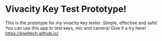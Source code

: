 # Vivacity Key Test Prototype!
This is the prototype for my vivacity key tester. 
Simple, effective and safe! You can use this app to test keys, mic and camera!
Give it a try here! https://kneltech.github.io/



